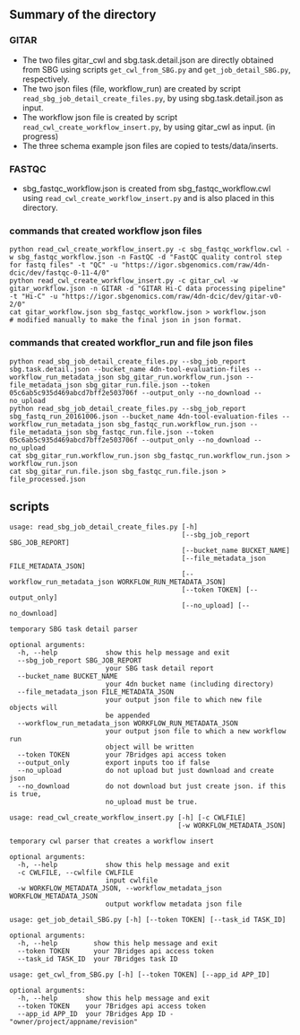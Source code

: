 ## Summary of the directory
### GITAR
* The two files gitar_cwl and sbg.task.detail.json are directly obtained from SBG using scripts `get_cwl_from_SBG.py` and `get_job_detail_SBG.py`, respectively.
* The two json files (file, workflow_run) are created by script `read_sbg_job_detail_create_files.py`, by using sbg.task.detail.json as input. 
* The workflow json file is created by script `read_cwl_create_workflow_insert.py`, by using gitar_cwl as input. (in progress)
* The three schema example json files are copied to tests/data/inserts.


### FASTQC
* sbg_fastqc_workflow.json is created from sbg_fastqc_workflow.cwl using `read_cwl_create_workflow_insert.py` and is also placed in this directory.


### commands that created workflow json files
```
python read_cwl_create_workflow_insert.py -c sbg_fastqc_workflow.cwl -w sbg_fastqc_workflow.json -n FastQC -d "FastQC quality control step for fastq files" -t "QC" -u "https://igor.sbgenomics.com/raw/4dn-dcic/dev/fastqc-0-11-4/0"
python read_cwl_create_workflow_insert.py -c gitar_cwl -w gitar_workflow.json -n GITAR -d "GITAR Hi-C data processing pipeline" -t "Hi-C" -u "https://igor.sbgenomics.com/raw/4dn-dcic/dev/gitar-v0-2/0"
cat gitar_workflow.json sbg_fastqc_workflow.json > workflow.json
# modified manually to make the final json in json format.
```


### commands that created workflor_run and file json files
```
python read_sbg_job_detail_create_files.py --sbg_job_report sbg.task.detail.json --bucket_name 4dn-tool-evaluation-files --workflow_run_metadata_json sbg_gitar_run.workflow_run.json --file_metadata_json sbg_gitar_run.file.json --token 05c6ab5c935d469abcd7bff2e503706f --output_only --no_download --no_upload
python read_sbg_job_detail_create_files.py --sbg_job_report sbg_fastq_run_20161006.json --bucket_name 4dn-tool-evaluation-files --workflow_run_metadata_json sbg_fastqc_run.workflow_run.json --file_metadata_json sbg_fastqc_run.file.json --token 05c6ab5c935d469abcd7bff2e503706f --output_only --no_download --no_upload
cat sbg_gitar_run.workflow_run.json sbg_fastqc_run.workflow_run.json > workflow_run.json
cat sbg_gitar_run.file.json sbg_fastqc_run.file.json > file_processed.json
```



## scripts
```
usage: read_sbg_job_detail_create_files.py [-h]
                                           [--sbg_job_report SBG_JOB_REPORT]
                                           [--bucket_name BUCKET_NAME]
                                           [--file_metadata_json FILE_METADATA_JSON]
                                           [--workflow_run_metadata_json WORKFLOW_RUN_METADATA_JSON]
                                           [--token TOKEN] [--output_only]
                                           [--no_upload] [--no_download]

temporary SBG task detail parser

optional arguments:
  -h, --help            show this help message and exit
  --sbg_job_report SBG_JOB_REPORT
                        your SBG task detail report
  --bucket_name BUCKET_NAME
                        your 4dn bucket name (including directory)
  --file_metadata_json FILE_METADATA_JSON
                        your output json file to which new file objects will
                        be appended
  --workflow_run_metadata_json WORKFLOW_RUN_METADATA_JSON
                        your output json file to which a new workflow run
                        object will be written
  --token TOKEN         your 7Bridges api access token
  --output_only         export inputs too if false
  --no_upload           do not upload but just download and create json
  --no_download         do not download but just create json. if this is true,
                        no_upload must be true.
```

```
usage: read_cwl_create_workflow_insert.py [-h] [-c CWLFILE]
                                          [-w WORKFLOW_METADATA_JSON]

temporary cwl parser that creates a workflow insert

optional arguments:
  -h, --help            show this help message and exit
  -c CWLFILE, --cwlfile CWLFILE
                        input cwlfile
  -w WORKFLOW_METADATA_JSON, --workflow_metadata_json WORKFLOW_METADATA_JSON
                        output workflow metadata json file
```

```
usage: get_job_detail_SBG.py [-h] [--token TOKEN] [--task_id TASK_ID]

optional arguments:
  -h, --help         show this help message and exit
  --token TOKEN      your 7Bridges api access token
  --task_id TASK_ID  your 7Bridges task ID
```

```
usage: get_cwl_from_SBG.py [-h] [--token TOKEN] [--app_id APP_ID]

optional arguments:
  -h, --help       show this help message and exit
  --token TOKEN    your 7Bridges api access token
  --app_id APP_ID  your 7Bridges App ID - "owner/project/appname/revision"
```

